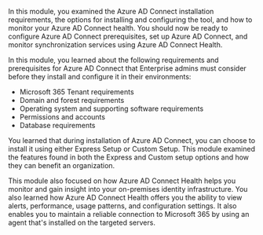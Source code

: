 In this module, you examined the Azure AD Connect installation requirements, the options for installing and configuring the tool, and how to monitor your Azure AD Connect health. You should now be ready to configure Azure AD Connect prerequisites, set up Azure AD Connect, and monitor synchronization services using Azure AD Connect Health.

In this module, you learned about the following requirements and prerequisites for Azure AD Connect that Enterprise admins must consider before they install and configure it in their environments:

 *  Microsoft 365 Tenant requirements
 *  Domain and forest requirements
 *  Operating system and supporting software requirements
 *  Permissions and accounts
 *  Database requirements

You learned that during installation of Azure AD Connect, you can choose to install it using either Express Setup or Custom Setup. This module examined the features found in both the Express and Custom setup options and how they can benefit an organization.

This module also focused on how Azure AD Connect Health helps you monitor and gain insight into your on-premises identity infrastructure. You also learned how Azure AD Connect Health offers you the ability to view alerts, performance, usage patterns, and configuration settings. It also enables you to maintain a reliable connection to Microsoft 365 by using an agent that's installed on the targeted servers.
